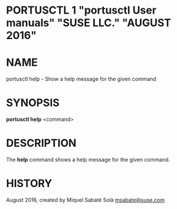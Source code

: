 PORTUSCTL 1 "portusctl User manuals" "SUSE LLC." "AUGUST 2016"
==============================================================

# NAME
portusctl help \- Show a help message for the given command

# SYNOPSIS

**portusctl help** \<command\>

# DESCRIPTION
The **help** command shows a help message for the given command.

# HISTORY
August 2016, created by Miquel Sabaté Solà <msabate@suse.com>
